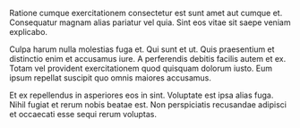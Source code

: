 Ratione cumque exercitationem consectetur est sunt amet aut cumque et. Consequatur magnam alias pariatur vel quia. Sint eos vitae sit saepe veniam explicabo.
 Culpa harum nulla molestias fuga et. Qui sunt et ut. Quis praesentium et distinctio enim et accusamus iure. A perferendis debitis facilis autem et ex. Totam vel provident exercitationem quod quisquam dolorum iusto. Eum ipsum repellat suscipit quo omnis maiores accusamus.
 Et ex repellendus in asperiores eos in sint. Voluptate est ipsa alias fuga. Nihil fugiat et rerum nobis beatae est. Non perspiciatis recusandae adipisci et occaecati esse sequi rerum voluptas.